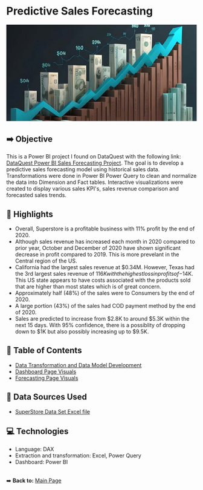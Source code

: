 # Predictive Sales Forecasting

![Sales Profit Trend Chart](https://github.com/danvuk567/Predictive-Sales-Forecasting/blob/main/images/sales_proftit_trend.jpg?raw=true)

## :arrow_right: **Objective** ##

This is a Power BI project I found on DataQuest with the following link: [DataQuest Power BI Sales Forecasting Project](https://www.dataquest.io/blog/power-bi-projects/#project5). The goal is to develop a predictive sales forecasting model using historical sales data. 
Transformations were done in Power BI Power Query to clean and normalize the data into Dimension and Fact tables. Interactive visualizations were created to display various sales KPI's, 
sales revenue comparison and forecasted sales trends.

## :high_brightness: **Highlights** ##

* Overall, Superstore is a profitable business with 11% profit by the end of 2020.
* Although sales revenue has increased each month in 2020 compared to prior year, October and December of 2020 have shown significant decrease in profit compared to 2019. This is more prevelant in the Central region of the US.
* California had the largest sales revenue at $0.34M. However, Texas had the 3rd largest sales revenue of $116K with the highest loss in profits of -$14K. This US state appears to have costs associated with the products sold that are higher than most states which is of great concern.
* Approximately half (48%) of the sales were to Consumers by the end of 2020.
* A large portion (43%) of the sales had COD payment method by the end of 2020.
* Sales are predicted to increase from $2.8K to around $5.3K within the next 15 days. With 95% confidence, there is a possiblity of dropping down to $1K but also possibly increasing up to $9.5K.

## :bookmark_tabs: **Table of Contents** ##

* [Data Transformation and Data Model Development](https://github.com/danvuk567/Predictive-Sales-Forecasting/tree/main/Power_BI-Sales-Data-Transformation-and-Data-Model-Development)
* [Dashboard Page Visuals](https://github.com/danvuk567/Predictive-Sales-Forecasting/tree/main/Power_BI-Dashboard-Page-Visuals)
* [Forecasting Page Visuals](https://github.com/danvuk567/Predictive-Sales-Forecasting/tree/main/Forecasting-Page-Visuals)

## :link: **Data Sources Used** ##
* [SuperStore Data Set Excel file](https://github.com/danvuk567/Predictive-Sales-Forecasting/blob/main/Data-Source-Files/SuperStore%20Sales%20DataSet.xlsx)
  
## :computer: **Technologies** ##

* Language: DAX
* Extraction and transformation: Excel, Power Query
* Dashboard: Power BI<br/><br/>

:arrow_right: **Back to:** [Main Page](https://github.com/danvuk567)

  

